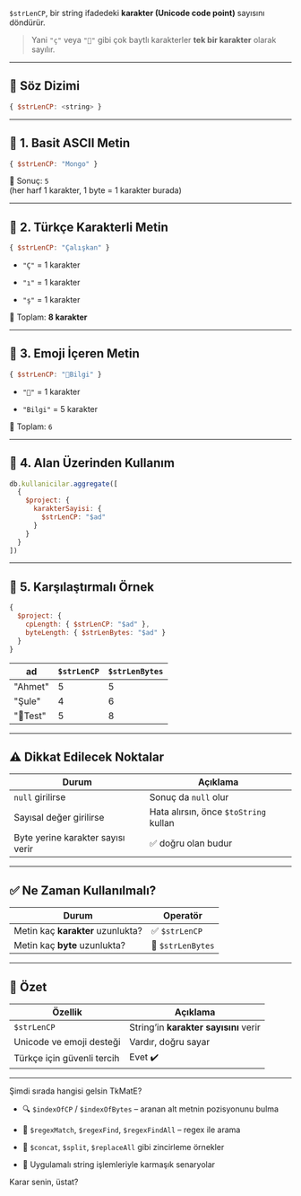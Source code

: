 
`$strLenCP`, bir string ifadedeki **karakter (Unicode code point)** sayısını döndürür.

> Yani `"ç"` veya `"🧠"` gibi çok baytlı karakterler **tek bir karakter** olarak sayılır.

---

## 📌 Söz Dizimi

```js
{ $strLenCP: <string> }
```

---

## 🧪 1. Basit ASCII Metin

```js
{ $strLenCP: "Mongo" }
```

📌 Sonuç: `5`  
(her harf 1 karakter, 1 byte = 1 karakter burada)

---

## 🧪 2. Türkçe Karakterli Metin

```js
{ $strLenCP: "Çalışkan" }
```

- `"Ç"` = 1 karakter
    
- `"ı"` = 1 karakter
    
- `"ş"` = 1 karakter
    

📌 Toplam: **8 karakter**

---

## 🧪 3. Emoji İçeren Metin

```js
{ $strLenCP: "🧠Bilgi" }
```

- `"🧠"` = 1 karakter
    
- `"Bilgi"` = 5 karakter
    

📌 Toplam: `6`

---

## 🧪 4. Alan Üzerinden Kullanım

```js
db.kullanicilar.aggregate([
  {
    $project: {
      karakterSayisi: {
        $strLenCP: "$ad"
      }
    }
  }
])
```

---

## 🧪 5. Karşılaştırmalı Örnek

```js
{
  $project: {
    cpLength: { $strLenCP: "$ad" },
    byteLength: { $strLenBytes: "$ad" }
  }
}
```

|ad|`$strLenCP`|`$strLenBytes`|
|---|---|---|
|"Ahmet"|5|5|
|"Şule"|4|6|
|"🧠Test"|5|8|

---

## ⚠️ Dikkat Edilecek Noktalar

|Durum|Açıklama|
|---|---|
|`null` girilirse|Sonuç da `null` olur|
|Sayısal değer girilirse|Hata alırsın, önce `$toString` kullan|
|Byte yerine karakter sayısı verir|✅ doğru olan budur|

---

## ✅ Ne Zaman Kullanılmalı?

|Durum|Operatör|
|---|---|
|Metin kaç **karakter** uzunlukta?|✅ `$strLenCP`|
|Metin kaç **byte** uzunlukta?|🔸 `$strLenBytes`|

---

## 🧠 Özet

|Özellik|Açıklama|
|---|---|
|`$strLenCP`|String’in **karakter sayısını** verir|
|Unicode ve emoji desteği|Vardır, doğru sayar|
|Türkçe için güvenli tercih|Evet ✔️|

---

Şimdi sırada hangisi gelsin TkMatE?

- 🔍 `$indexOfCP` / `$indexOfBytes` – aranan alt metnin pozisyonunu bulma
    
- 🔎 `$regexMatch`, `$regexFind`, `$regexFindAll` – regex ile arama
    
- 🔁 `$concat`, `$split`, `$replaceAll` gibi zincirleme örnekler
    
- 🧪 Uygulamalı string işlemleriyle karmaşık senaryolar
    

Karar senin, üstat?
